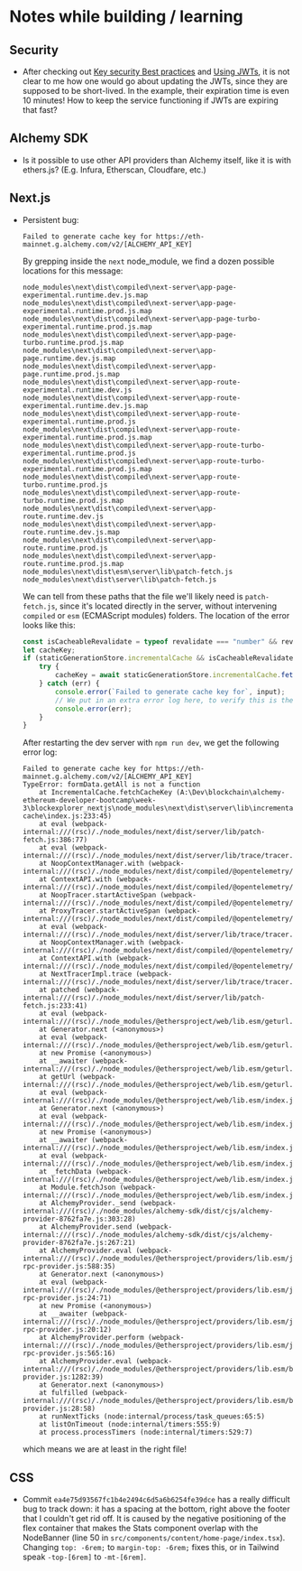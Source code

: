 # Notes while building / learning
## Security
* After checking out [Key security Best practices](https://docs.alchemy.com/docs/best-practices-for-key-security-and-management) and [Using JWTs](https://docs.alchemy.com/docs/how-to-use-jwts-for-api-requests), it is not clear to me how one would go about updating the JWTs, since they are supposed to be short-lived. In the example, their expiration time is even 10 minutes! How to keep the service functioning if JWTs are expiring that fast?

## Alchemy SDK
* Is it possible to use other API providers than Alchemy itself, like it is with ethers.js? (E.g. Infura, Etherscan, Cloudfare, etc.)

## Next.js
* Persistent bug:
  ```
  Failed to generate cache key for https://eth-mainnet.g.alchemy.com/v2/[ALCHEMY_API_KEY]
  ```
  By grepping inside the `next` node_module, we find a dozen possible locations for this message:
  ```
  node_modules\next\dist\compiled\next-server\app-page-experimental.runtime.dev.js.map
  node_modules\next\dist\compiled\next-server\app-page-experimental.runtime.prod.js.map
  node_modules\next\dist\compiled\next-server\app-page-turbo-experimental.runtime.prod.js.map
  node_modules\next\dist\compiled\next-server\app-page-turbo.runtime.prod.js.map
  node_modules\next\dist\compiled\next-server\app-page.runtime.dev.js.map
  node_modules\next\dist\compiled\next-server\app-page.runtime.prod.js.map
  node_modules\next\dist\compiled\next-server\app-route-experimental.runtime.dev.js
  node_modules\next\dist\compiled\next-server\app-route-experimental.runtime.dev.js.map
  node_modules\next\dist\compiled\next-server\app-route-experimental.runtime.prod.js
  node_modules\next\dist\compiled\next-server\app-route-experimental.runtime.prod.js.map
  node_modules\next\dist\compiled\next-server\app-route-turbo-experimental.runtime.prod.js
  node_modules\next\dist\compiled\next-server\app-route-turbo-experimental.runtime.prod.js.map
  node_modules\next\dist\compiled\next-server\app-route-turbo.runtime.prod.js
  node_modules\next\dist\compiled\next-server\app-route-turbo.runtime.prod.js.map
  node_modules\next\dist\compiled\next-server\app-route.runtime.dev.js
  node_modules\next\dist\compiled\next-server\app-route.runtime.dev.js.map
  node_modules\next\dist\compiled\next-server\app-route.runtime.prod.js
  node_modules\next\dist\compiled\next-server\app-route.runtime.prod.js.map
  node_modules\next\dist\esm\server\lib\patch-fetch.js
  node_modules\next\dist\server\lib\patch-fetch.js
  ```
  We can tell from these paths that the file we'll likely need is `patch-fetch.js`, since it's located directly in the server, without intervening `compiled` or `esm` (ECMAScript modules) folders. The location of the error looks like this:
  ```js
  const isCacheableRevalidate = typeof revalidate === "number" && revalidate > 0 || revalidate === false;
  let cacheKey;
  if (staticGenerationStore.incrementalCache && isCacheableRevalidate) {
      try {
          cacheKey = await staticGenerationStore.incrementalCache.fetchCacheKey(fetchUrl, isRequestInput ? input : init);
      } catch (err) {
          console.error(`Failed to generate cache key for`, input);
          // We put in an extra error log here, to verify this is the file:
          console.error(err);
      }
  }
  ```
  After restarting the dev server with `npm run dev`, we get the following error log:
  ```
  Failed to generate cache key for https://eth-mainnet.g.alchemy.com/v2/[ALCHEMY_API_KEY]
  TypeError: formData.getAll is not a function
      at IncrementalCache.fetchCacheKey (A:\Dev\blockchain\alchemy-ethereum-developer-bootcamp\week-3\blockexplorer_nextjs\node_modules\next\dist\server\lib\incremental-cache\index.js:233:45)
      at eval (webpack-internal:///(rsc)/./node_modules/next/dist/server/lib/patch-fetch.js:386:77)
      at eval (webpack-internal:///(rsc)/./node_modules/next/dist/server/lib/trace/tracer.js:134:36)
      at NoopContextManager.with (webpack-internal:///(rsc)/./node_modules/next/dist/compiled/@opentelemetry/api/index.js:1:7062)
      at ContextAPI.with (webpack-internal:///(rsc)/./node_modules/next/dist/compiled/@opentelemetry/api/index.js:1:518)
      at NoopTracer.startActiveSpan (webpack-internal:///(rsc)/./node_modules/next/dist/compiled/@opentelemetry/api/index.js:1:18093)
      at ProxyTracer.startActiveSpan (webpack-internal:///(rsc)/./node_modules/next/dist/compiled/@opentelemetry/api/index.js:1:18854)
      at eval (webpack-internal:///(rsc)/./node_modules/next/dist/server/lib/trace/tracer.js:116:103)
      at NoopContextManager.with (webpack-internal:///(rsc)/./node_modules/next/dist/compiled/@opentelemetry/api/index.js:1:7062)
      at ContextAPI.with (webpack-internal:///(rsc)/./node_modules/next/dist/compiled/@opentelemetry/api/index.js:1:518)
      at NextTracerImpl.trace (webpack-internal:///(rsc)/./node_modules/next/dist/server/lib/trace/tracer.js:116:28)
      at patched (webpack-internal:///(rsc)/./node_modules/next/dist/server/lib/patch-fetch.js:233:41)
      at eval (webpack-internal:///(rsc)/./node_modules/@ethersproject/web/lib.esm/geturl.js:53:32)
      at Generator.next (<anonymous>)
      at eval (webpack-internal:///(rsc)/./node_modules/@ethersproject/web/lib.esm/geturl.js:13:71)
      at new Promise (<anonymous>)
      at __awaiter (webpack-internal:///(rsc)/./node_modules/@ethersproject/web/lib.esm/geturl.js:9:12)
      at getUrl (webpack-internal:///(rsc)/./node_modules/@ethersproject/web/lib.esm/geturl.js:18:12)
      at eval (webpack-internal:///(rsc)/./node_modules/@ethersproject/web/lib.esm/index.js:194:85)
      at Generator.next (<anonymous>)
      at eval (webpack-internal:///(rsc)/./node_modules/@ethersproject/web/lib.esm/index.js:21:71)
      at new Promise (<anonymous>)
      at __awaiter (webpack-internal:///(rsc)/./node_modules/@ethersproject/web/lib.esm/index.js:17:12)
      at eval (webpack-internal:///(rsc)/./node_modules/@ethersproject/web/lib.esm/index.js:190:16)
      at _fetchData (webpack-internal:///(rsc)/./node_modules/@ethersproject/web/lib.esm/index.js:294:7)
      at Module.fetchJson (webpack-internal:///(rsc)/./node_modules/@ethersproject/web/lib.esm/index.js:336:12)
      at AlchemyProvider._send (webpack-internal:///(rsc)/./node_modules/alchemy-sdk/dist/cjs/alchemy-provider-8762fa7e.js:303:28)
      at AlchemyProvider.send (webpack-internal:///(rsc)/./node_modules/alchemy-sdk/dist/cjs/alchemy-provider-8762fa7e.js:267:21)
      at AlchemyProvider.eval (webpack-internal:///(rsc)/./node_modules/@ethersproject/providers/lib.esm/json-rpc-provider.js:588:35)
      at Generator.next (<anonymous>)
      at eval (webpack-internal:///(rsc)/./node_modules/@ethersproject/providers/lib.esm/json-rpc-provider.js:24:71)
      at new Promise (<anonymous>)
      at __awaiter (webpack-internal:///(rsc)/./node_modules/@ethersproject/providers/lib.esm/json-rpc-provider.js:20:12)
      at AlchemyProvider.perform (webpack-internal:///(rsc)/./node_modules/@ethersproject/providers/lib.esm/json-rpc-provider.js:565:16)
      at AlchemyProvider.eval (webpack-internal:///(rsc)/./node_modules/@ethersproject/providers/lib.esm/base-provider.js:1282:39)
      at Generator.next (<anonymous>)
      at fulfilled (webpack-internal:///(rsc)/./node_modules/@ethersproject/providers/lib.esm/base-provider.js:28:58)
      at runNextTicks (node:internal/process/task_queues:65:5)
      at listOnTimeout (node:internal/timers:555:9)
      at process.processTimers (node:internal/timers:529:7)
  ```
  which means we are at least in the right file!

## CSS
* Commit `ea4e75d93567fc1b4e2494c6d5a6b6254fe39dce` has a really difficult bug to track down: it has a spacing at the bottom, right above the footer that I couldn't get rid off. It is caused by the negative positioning of the flex container that makes the Stats component overlap with the NodeBanner (line 50 in `src/components/content/home-page/index.tsx`). Changing `top: -6rem;` to `margin-top: -6rem;` fixes this, or in Tailwind speak `-top-[6rem]` to `-mt-[6rem]`.
